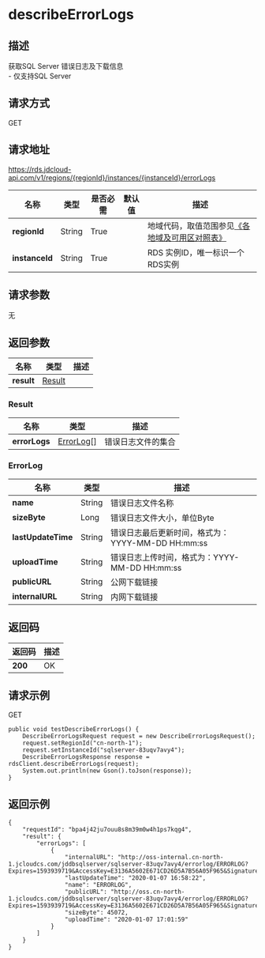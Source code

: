 # describeErrorLogs


## 描述
获取SQL Server 错误日志及下载信息<br>- 仅支持SQL Server

## 请求方式
GET

## 请求地址
https://rds.jdcloud-api.com/v1/regions/{regionId}/instances/{instanceId}/errorLogs

|名称|类型|是否必需|默认值|描述|
|---|---|---|---|---|
|**regionId**|String|True| |地域代码，取值范围参见[《各地域及可用区对照表》](../Enum-Definitions/Regions-AZ.md)|
|**instanceId**|String|True| |RDS 实例ID，唯一标识一个RDS实例|

## 请求参数
无


## 返回参数
|名称|类型|描述|
|---|---|---|
|**result**|[Result](describeerrorlogs#result)| |

### <div id="result">Result</div>
|名称|类型|描述|
|---|---|---|
|**errorLogs**|[ErrorLog[]](describeerrorlogs#errorlog)|错误日志文件的集合|
### <div id="errorlog">ErrorLog</div>
|名称|类型|描述|
|---|---|---|
|**name**|String|错误日志文件名称|
|**sizeByte**|Long|错误日志文件大小，单位Byte|
|**lastUpdateTime**|String|错误日志最后更新时间，格式为：YYYY-MM-DD HH:mm:ss|
|**uploadTime**|String|错误日志上传时间，格式为：YYYY-MM-DD HH:mm:ss|
|**publicURL**|String|公网下载链接|
|**internalURL**|String|内网下载链接|

## 返回码
|返回码|描述|
|---|---|
|**200**|OK|

## 请求示例
GET
```
public void testDescribeErrorLogs() {
    DescribeErrorLogsRequest request = new DescribeErrorLogsRequest();
    request.setRegionId("cn-north-1");
    request.setInstanceId("sqlserver-83uqv7avy4");
    DescribeErrorLogsResponse response = rdsClient.describeErrorLogs(request);
    System.out.println(new Gson().toJson(response));
}

```

## 返回示例
```
{
    "requestId": "bpa4j42ju7ouu8s8m39m0w4h1ps7kqg4", 
    "result": {
        "errorLogs": [
            {
                "internalURL": "http://oss-internal.cn-north-1.jcloudcs.com/jddbsqlserver/sqlserver-83uqv7avy4/errorlog/ERRORLOG?Expires=1593939719&AccessKey=E3136A5602E671CD26D5A7B56A05F965&Signature=TECg4lQyjLGzeU9Zm9SNoluSIds=", 
                "lastUpdateTime": "2020-01-07 16:58:22", 
                "name": "ERRORLOG", 
                "publicURL": "http://oss.cn-north-1.jcloudcs.com/jddbsqlserver/sqlserver-83uqv7avy4/errorlog/ERRORLOG?Expires=1593939719&AccessKey=E3136A5602E671CD26D5A7B56A05F965&Signature=TECg4lQyjLGzeU9Zm9SNoluSIds=", 
                "sizeByte": 45072, 
                "uploadTime": "2020-01-07 17:01:59"
            }
        ]
    }
}
```
